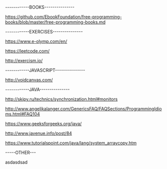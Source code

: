 ------------BOOKS---------------

https://github.com/EbookFoundation/free-programming-books/blob/master/free-programming-books.md

------------EXERCISES---------------

https://www.e-olymp.com/en/

https://leetcode.com/

http://exercism.io/

------------JAVASCRIPT---------------

http://voidcanvas.com/

------------JAVA---------------

http://skipy.ru/technics/synchronization.html#monitors

http://www.angelikalanger.com/GenericsFAQ/FAQSections/ProgrammingIdioms.html#FAQ104

https://www.geeksforgeeks.org/java/

http://www.javenue.info/post/84

https://www.tutorialspoint.com/java/lang/system_arraycopy.htm

-----OTHER---


asdasdsad